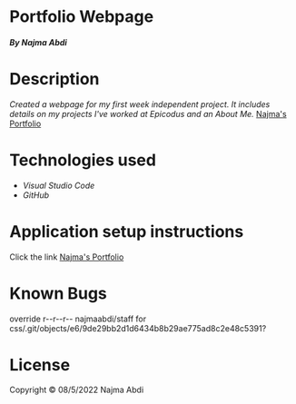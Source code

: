 # **Portfolio Webpage**
##### By Najma Abdi

# Description
  *Created a webpage for my first week independent project. It includes details on my projects I've worked at Epicodus and an About Me.*
  [Najma's Portfolio](https://anajmabdi.github.io/Portfolio-webpage/)

# Technologies used
- *Visual Studio Code*
- *GitHub*

# Application setup instructions
  Click the link
  [Najma's Portfolio](https://anajmabdi.github.io/Portfolio-webpage/)

# Known Bugs
  override r--r--r-- najmaabdi/staff for css/.git/objects/e6/9de29bb2d1d6434b8b29ae775ad8c2e48c5391?

# License
  Copyright &copy; 08/5/2022 Najma Abdi